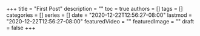 +++
title = "First Post"
description = ""
toc = true
authors = []
tags = []
categories = []
series = []
date =  "2020-12-22T12:56:27-08:00"
lastmod = "2020-12-22T12:56:27-08:00"
featuredVideo = ""
featuredImage = ""
draft = false
+++